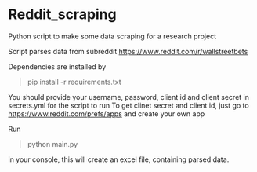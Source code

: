 # Reddit_scraping
Python script to make some data scraping for a research project

Script parses data from subreddit https://www.reddit.com/r/wallstreetbets

Dependencies are installed by

> pip install -r requirements.txt

You should provide your username, password, client id and client secret in secrets.yml for the script to run
To get clinet secret and client id, just go to https://www.reddit.com/prefs/apps and create your own app

Run

> python main.py

in your console, this will create an excel file, containing parsed data.

